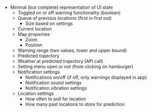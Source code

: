 - Minimal (but complete) representation of UI state
  - Toggled on or off warning functionality (boolean)
  - Queue of previous locations (first in first out)
    - Size based on settings
  - Current location
  - Map properties
    - Zoom
    - Position
  - Warning range (two values, lower and upper bound)
  - Predicted trajectory
  - Weather at predicted trajectory (API call)
  - Setting menu open or not (from clicking on hamburger)
  - Notification settings
    - Notifications on/off (if off, only warnings displayed in app)
    - Notification sound settings
    - Notification vibration settings
  - Location settings
    - How often to poll for location
    - How many past locations to store for prediction
